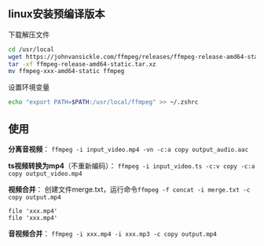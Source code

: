 ## linux安装预编译版本
下载解压文件
```bash
cd /usr/local
wget https://johnvansickle.com/ffmpeg/releases/ffmpeg-release-amd64-static.tar.xz
tar -xf ffmpeg-release-amd64-static.tar.xz
mv ffmpeg-xxx-amd64-static ffmpeg
```
设置环境变量
```bash
echo "export PATH=$PATH:/usr/local/ffmpeg" >> ~/.zshrc
```
## 使用
**分离音视频**：
`ffmpeg -i input_video.mp4 -vn -c:a copy output_audio.aac`

**ts视频转换为mp4**（不重新编码）：
`ffmpeg -i input_video.ts -c:v copy -c:a copy output_video.mp4`

**视频合并**：
创建文件merge.txt，运行命令`ffmpeg -f concat -i merge.txt -c copy output.mp4`

```
file 'xxx.mp4'
file 'xxx.mp4'
```

**音视频合并**：
`ffmpeg -i xxx.mp4 -i xxx.mp3 -c copy output.mp4`

